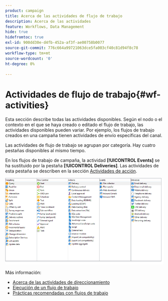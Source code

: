 ```yaml
---
product: campaign
title: Acerca de las actividades de flujo de trabajo
description: Acerca de las actividades
feature: Workflows, Data Management
hide: true
hidefromtoc: true
exl-id: 900dd30e-d4fb-452a-af3f-ae00758b0077
source-git-commit: 776c664a99721063dce5fa003cf40c81d94f8c78
workflow-type: tm+mt
source-wordcount: '0'
ht-degree: 0%

---
```


# Actividades de flujo de trabajo{#wf-activities}



Esta sección describe todas las actividades disponibles. Según el nodo o el contexto en el que se haya creado o editado el flujo de trabajo, las actividades disponibles pueden variar. Por ejemplo, los flujos de trabajo creados en una campaña tienen actividades de envío específicas del canal.

Las actividades de flujo de trabajo se agrupan por categoría. Hay cuatro pestañas disponibles al mismo tiempo.

En los flujos de trabajo de campaña, la actividad **[!UICONTROL Events]** se ha sustituido por la pestaña **[!UICONTROL Deliveries]**. Las actividades de esta pestaña se describen en la sección [Actividades de acción](about-action-activities.md).

![](assets/wf-activity-tabs.png)

Más información:

* [Acerca de las actividades de direccionamiento](about-targeting-activities.md)
* [Ejecución de un flujo de trabajo](starting-a-workflow.md)
* [Prácticas recomendadas con flujos de trabajo](workflow-best-practices.md)
